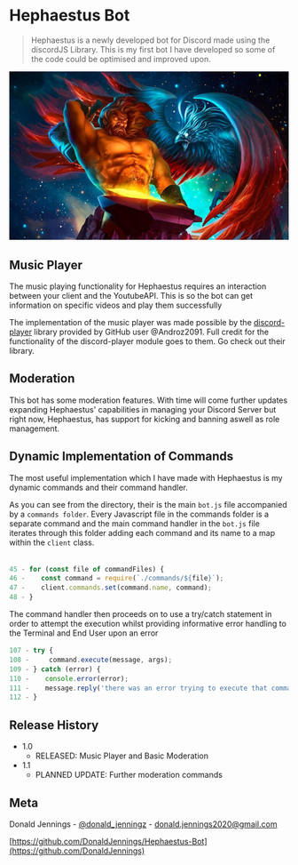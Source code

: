 # Hephaestus Bot

> Hephaestus is a newly developed bot for Discord made using the discordJS Library. This is my first bot I have developed so some of the code could be optimised and improved upon.

![](images/logo.jpg)
 
## Music Player
The music playing functionality for Hephaestus requires an interaction between your client and the YoutubeAPI. This is so the bot can get information on specific videos and play them successfully

The implementation of the music player was made possible by the [discord-player](https://github.com/Androz2091/discord-player) library provided by GitHub user @Androz2091. Full credit for the functionality of the discord-player module goes to them. Go check out their library.

## Moderation
This bot has some moderation features. With time will come further updates expanding Hephaestus' capabilities in managing your Discord Server but right now, Hephaestus, has support for kicking and banning aswell as role management.

## Dynamic Implementation of Commands
The most useful implementation which I have made with Hephaestus is my dynamic commands and their command handler.

As you can see from the directory, their is the main `bot.js` file accompanied by a `commands folder`. Every Javascript file in the commands folder is a separate command and the main command handler in the `bot.js` file iterates through this folder adding each command and its name to a map within the `client` class.

```javascript

45 - for (const file of commandFiles) {
46 -    const command = require(`./commands/${file}`);
47 -    client.commands.set(command.name, command);
48 - }
```

The command handler then proceeds on to use a try/catch statement in order to attempt the execution whilst providing informative error handling to the Terminal and End User upon an error

```javascript
107 - try {
108 -     command.execute(message, args);
109 - } catch (error) {
110 -    console.error(error);
111 -    message.reply('there was an error trying to execute that command!');
112 - }
```
## Release History

* 1.0
   * RELEASED: Music Player and Basic Moderation
* 1.1
   * PLANNED UPDATE: Further moderation commands

## Meta
Donald Jennings - [@donald_jenningz](https://twitter.com/donald_jenningz) - donald.jennings2020@gmail.com

[https://github.com/DonaldJennings/Hephaestus-Bot](https://github.com/DonaldJennings)
